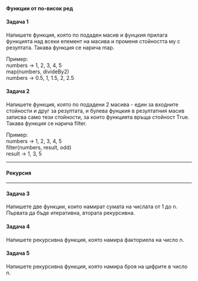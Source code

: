#### Функции от по-висок ред

#### Задача 1
Напишете функция, която по подаден масив и фунцкия прилага функцията
над всеки елемент на масива и променя стойността му с резултата.
Такава функция се нарича map.

Пример:<br>
numbers -> 1, 2, 3, 4, 5<br>
map(numbers, divideBy2)<br>
numbers -> 0.5, 1, 1.5, 2, 2.5<br>

#### Задача 2
Напишете функция, която по подадени 2 масива - един за входните 
стойности и друг за резултата, и булева фунцкия в резултатния масив
записва само тези стойности, за които функцията връща стойност Тrue.
Такава функция се нарича filter.

Пример:<br>
numbers -> 1, 2, 3, 4, 5<br>
filter(numbers, result, odd)<br>
result -> 1, 3, 5

---
#### Рекурсия
---
#### Задача 3
Напишете две функции, които намират сумата на числата от 1 до n.
Първата да бъде итеративна, втората рекурсивна.

#### Задача 4
Напишете рекурсивна функция, която намира факториела на число n.

#### Задача 5
Напишете рекурсивна функция, която намира броя на цифрите в число n.
